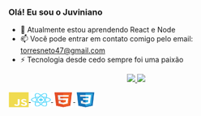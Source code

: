 ### Olá! Eu sou o Juviniano 

- 🌱 Atualmente estou aprendendo React e Node
- 📫 Você pode entrar em contato comigo pelo email: torresneto47@gmail.com
- ⚡ Tecnologia desde cedo sempre foi uma paixão
<div align="center">
  <a href="https://github.com/netotorres1">
  <img height="180em" src="https://github-readme-stats.vercel.app/api?username=netotorres1&show_icons=true&theme=dark&include_all_commits=true&count_private=true"/>
  <img height="180em" src="https://github-readme-stats.vercel.app/api/top-langs/?username=netotorres1&layout=compact&langs_count=7&theme=dark"/>
</div>
 <div style="display: inline_block"><br>
  <img align="center" alt="neto-Js" height="30" width="40" src="https://raw.githubusercontent.com/devicons/devicon/master/icons/javascript/javascript-plain.svg">
  <img align="center" alt="neto-React" height="30" width="40" src="https://raw.githubusercontent.com/devicons/devicon/master/icons/react/react-original.svg">
  <img align="center" alt="neto-HTML" height="30" width="40" src="https://raw.githubusercontent.com/devicons/devicon/master/icons/html5/html5-original.svg">
  <img align="center" alt="neto-CSS" height="30" width="40" src="https://raw.githubusercontent.com/devicons/devicon/master/icons/css3/css3-original.svg">
</div>
